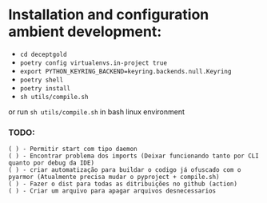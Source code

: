 # Installation and configuration ambient development:

- `cd deceptgold`
- `poetry config virtualenvs.in-project true`
- `export PYTHON_KEYRING_BACKEND=keyring.backends.null.Keyring`
- `poetry shell`
- `poetry install`
- `sh utils/compile.sh`

or run `sh utils/compile.sh` in bash linux environment

###  TODO:
```
( ) - Permitir start com tipo daemon
( ) - Encontrar problema dos imports (Deixar funcionando tanto por CLI quanto por debug da IDE)
( ) - criar automatização para buildar o codigo já ofuscado com o pyarmor (Atualmente precisa mudar o pyproject + compile.sh)
( ) - Fazer o dist para todas as ditribuições no github (action)
( ) - Criar um arquivo para apagar arquivos desnecessarios
```
